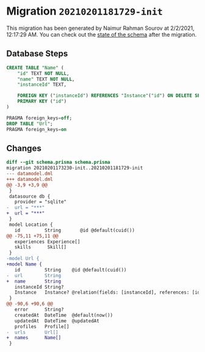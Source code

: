 # Migration `20210201181729-init`

This migration has been generated by Naimur Rahman Sourov at 2/2/2021, 12:17:29 AM.
You can check out the [state of the schema](./schema.prisma) after the migration.

## Database Steps

```sql
CREATE TABLE "Name" (
    "id" TEXT NOT NULL,
    "name" TEXT NOT NULL,
    "instanceId" TEXT,

    FOREIGN KEY ("instanceId") REFERENCES "Instance"("id") ON DELETE SET NULL ON UPDATE CASCADE,
    PRIMARY KEY ("id")
)

PRAGMA foreign_keys=off;
DROP TABLE "Url";
PRAGMA foreign_keys=on
```

## Changes

```diff
diff --git schema.prisma schema.prisma
migration 20210201173230-init..20210201181729-init
--- datamodel.dml
+++ datamodel.dml
@@ -3,9 +3,9 @@
 }
 datasource db {
   provider = "sqlite"
-  url = "***"
+  url = "***"
 }
 model Location {
   id         String       @id @default(cuid())
@@ -75,11 +75,11 @@
   experiences Experience[]
   skills      Skill[]
 }
-model Url {
+model Name {
   id         String    @id @default(cuid())
-  url        String
+  name       String
   instanceId String?
   Instance   Instance? @relation(fields: [instanceId], references: [id])
 }
@@ -90,6 +90,6 @@
   error      String?
   createdAt  DateTime  @default(now())
   updatedAt  DateTime  @updatedAt
   profiles   Profile[]
-  urls       Url[]
+  names      Name[]
 }
```


